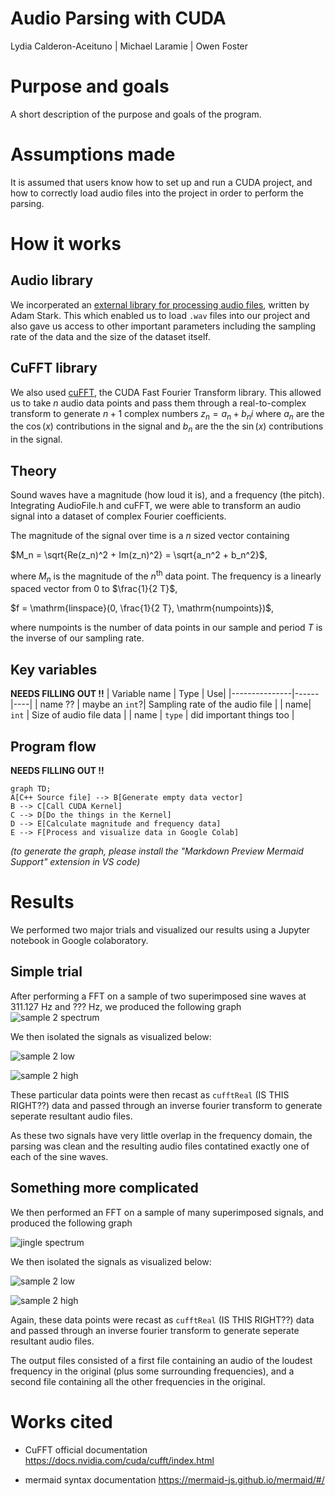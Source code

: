 # Audio Parsing with CUDA
Lydia Calderon-Aceituno | Michael Laramie | Owen Foster

# Purpose and goals 
A short description of the purpose and goals of the program.

# Assumptions made
It is assumed that users know how to set up and run a CUDA project, and how to correctly load audio files into the project in order to perform the parsing. 

# How it works 
## Audio library 
We incorperated an [external library for processing audio files](https://github.com/adamstark/AudioFile/blob/master/AudioFile.h), written by Adam Stark. This which enabled us to load `.wav` files into our project and also gave us access to other important parameters including the sampling rate of the data and the size of the dataset itself.
## CuFFT library 
We also used [cuFFT](https://docs.nvidia.com/cuda/cufft/index.html), the CUDA Fast Fourier Transform library. This allowed us to take $n$ audio data points and pass them through a real-to-complex transform to generate $n+1$ complex numbers $z_n = a_n+b_ni$ where $a_n$ are the the $\cos(x)$ contributions in the signal and $b_n$ are the the $\sin(x)$ contributions in the signal.

## Theory 
Sound waves have a magnitude (how loud it is), and a frequency (the pitch). Integrating AudioFile.h and cuFFT, we were able to transform an audio signal into a dataset of complex Fourier coefficients. 

The magnitude of the signal over time is a $n$ sized vector containing 

$M_n = \sqrt{Re(z_n)^2 + Im(z_n)^2} = \sqrt{a_n^2 + b_n^2}$, 

where $M_n$ is the magnitude of the $n^{\mathrm{th}}$ data point. The frequency is a linearly spaced vector from $0$ to $\frac{1}{2 T}$, 

$f = \mathrm{linspace}(0, \frac{1}{2 T}, \mathrm{numpoints})$,

where $\mathrm{numpoints}$ is the number of data points in our sample and period $T$ is the inverse of our sampling rate. 


## Key variables 
**NEEDS FILLING OUT !!**
| Variable name | Type | Use|
|---------------|------|----|
| name ?? | maybe an `int`?| Sampling rate of the audio file |
| name| `int` | Size of audio file data |
| name | `type` | did important things too |


## Program flow

**NEEDS FILLING OUT !!**
```mermaid 
graph TD;
A[C++ Source file] --> B[Generate empty data vector]
B --> C[Call CUDA Kernel]
C --> D[Do the things in the Kernel]
D --> E[Calculate magnitude and frequency data]
E --> F[Process and visualize data in Google Colab]
```
*(to generate the graph, please install the "Markdown Preview Mermaid Support" extension in VS code)*


# Results 
We performed two major trials and visualized our results using a Jupyter notebook in Google colaboratory.

## Simple trial
After performing a FFT on a sample of two superimposed sine waves at $311.127\ \mathrm{Hz}$ and $???\ \mathrm{Hz}$, we produced the following graph ![sample 2 spectrum](./images/samp2_spectrum.png)

We then isolated the signals as visualized below:

![sample 2 low](./images/samp2_low.png)

![sample 2 high](./images/samp2_high.png)

These particular data points were then recast as `cufftReal` (IS THIS RIGHT??) data and passed through an inverse fourier transform to generate seperate resultant audio files. 

As these two signals have very little overlap in the frequency domain, the parsing was clean and the resulting audio files contatined exactly one of each of the sine waves. 

## Something more complicated
We then performed an FFT on a sample of many superimposed signals, and produced the following graph 

![jingle spectrum](./images/jingle_spectrum.png)

We then isolated the signals as visualized below:

![sample 2 low](./images/jingle_low.png)

![sample 2 high](./images/jingle_high.png)

Again, these data points were recast as `cufftReal` (IS THIS RIGHT??) data and passed through an inverse fourier transform to generate seperate resultant audio files. 

The output files consisted of a first file containing an audio of the loudest frequency in the original (plus some surrounding frequencies), and a second file containing all the other frequencies in the original.

# Works cited 
* CuFFT official documentation <https://docs.nvidia.com/cuda/cufft/index.html>

* mermaid syntax documentation <https://mermaid-js.github.io/mermaid/#/>